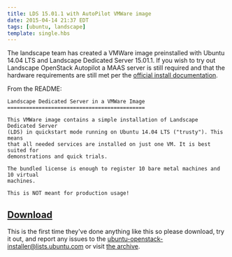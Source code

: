 ```yaml
---
title: LDS 15.01.1 with AutoPilot VMWare image
date: 2015-04-14 21:37 EDT
tags: [ubuntu, landscape]
template: single.hbs
---
```

The landscape team has created a VMWare image preinstalled with Ubuntu
14.04 LTS and Landscape Dedicated Server 15.01.1. If you wish to try
out Landscape OpenStack Autopilot a MAAS server is still required and
that the hardware requirements are still met per the
[official install documentation](http://www.ubuntu.com/download/cloud/install-ubuntu-openstack).

From the README:

```
Landscape Dedicated Server in a VMWare Image
============================================

This VMWare image contains a simple installation of Landscape Dedicated Server
(LDS) in quickstart mode running on Ubuntu 14.04 LTS ("trusty"). This means
that all needed services are installed on just one VM. It is best suited for
demonstrations and quick trials.

The bundled license is enough to register 10 bare metal machines and 10 virtual
machines.

This is NOT meant for production usage!
```

## [Download](https://landscape.canonical.com/downloads/lds-15.01.1-vmware/)

This is the first time they've done anything like this so please download, try it out, and report any issues to the ubuntu-openstack-installer@lists.ubuntu.com or visit
[the archive](https://lists.ubuntu.com/mailman/listinfo/ubuntu-openstack-installer).
